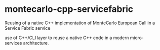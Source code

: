 # montecarlo-cpp-servicefabric
Reusing of a native C++ implementation of MonteCarlo European Call in a Service Fabric service

use of C++/CLI layer to reuse a native C++ code in a modern micro-services architecture.  
